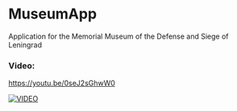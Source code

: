 # MuseumApp

Application for the Memorial Museum of the Defense and Siege of Leningrad

### Video:

https://youtu.be/0seJ2sGhwW0

[![VIDEO](https://img.youtube.com/vi/0seJ2sGhwW0/0.jpg)](https://youtu.be/0seJ2sGhwW0)
